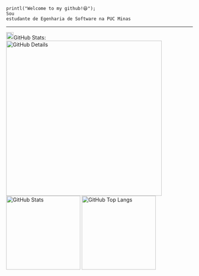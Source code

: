 
<code>printl("Welcome to my github!😆");</code>
<br>
<code>Sou estudante de Egenharia de Software na PUC Minas</code>
<hr>
<img height="20" alt="GIF" src="https://github.com/ReisBiel23/ReisBiel23/blob/main/img/graphic.gif?raw=true"/>GitHub Stats:
<div>
<img  alt="GitHub Details" width="420px" src="http://github-profile-summary-cards.vercel.app/api/cards/profile-details?username=ReisBiel23&theme=github_dark"/>
<!--- <img alt="GitHub Commits" width="200px" src="http://github-profile-summary-cards.vercel.app/api/cards/productive-time?username=joaopauloaramuni&theme=github_dark"/> -->
<img alt="GitHub Stats" width="200px" src="http://github-profile-summary-cards.vercel.app/api/cards/stats?username=ReisBiel23&theme=github_dark"/>
<img alt="GitHub Top Langs" width="200px" src="http://github-profile-summary-cards.vercel.app/api/cards/repos-per-language?username=ReisBiel23&theme=github_dark"/>
</div>
